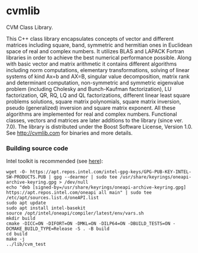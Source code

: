 cvmlib
======

CVM Class Library.

This C++ class library encapsulates concepts of vector and different matrices including square, band, symmetric and hermitian ones in Euclidean space of real and complex numbers. It utilizes BLAS and LAPACK Fortran libraries in order to achieve the best numerical performance possible. Along with basic vector and matrix arithmetic it contains different algorithms including norm computations, elementary transformations, solving of linear systems of kind Ax=b and AX=B, singular value decomposition, matrix rank and determinant computation, non-symmetric and symmetric eigenvalue problem (including Cholesky and Bunch-Kaufman factorization), LU factorization, QR, RQ, LQ and QL factorizations, different linear least square problems solutions, square matrix polynomials, square matrix inversion, pseudo (generalized) inversion and square matrix exponent. All these algorithms are implemented for real and complex numbers. Functional classes, vectors and matrices are later additions to the library (since ver. 7.0).
The library is distributed under the Boost Software License, Version 1.0.
See http://cvmlib.com for binaries and more details.

### Building source code
Intel toolkit is recommended (see [here](https://www.intel.com/content/www/us/en/develop/documentation/installation-guide-for-intel-oneapi-toolkits-linux/top/installation/install-using-package-managers/apt.html)):
```
wget -O- https://apt.repos.intel.com/intel-gpg-keys/GPG-PUB-KEY-INTEL-SW-PRODUCTS.PUB | gpg --dearmor | sudo tee /usr/share/keyrings/oneapi-archive-keyring.gpg > /dev/null
echo "deb [signed-by=/usr/share/keyrings/oneapi-archive-keyring.gpg] https://apt.repos.intel.com/oneapi all main" | sudo tee /etc/apt/sources.list.d/oneAPI.list
sudo apt update
sudo apt install intel-basekit
source /opt/intel/oneapi/compiler/latest/env/vars.sh
mkdir build
cmake -DICC=ON -DIFORT=ON -DMKL=ON -DILP64=ON -DBUILD_TESTS=ON -DCMAKE_BUILD_TYPE=Release -S . -B build
cd build
make -j
../lib/cvm_test
```
